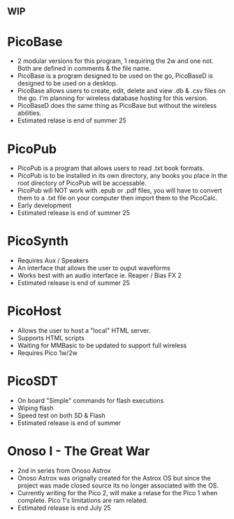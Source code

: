## WIP ##

# PicoBase
  - 2 modular versions for this program, 1 requiring the 2w and one not. Both are defined in comments & the file name.
  - PicoBase is a program designed to be used on the go, PicoBaseD is designed to be used on a desktop.
  - PicoBase allows users to create, edit, delete and view .db & .csv files on the go. I'm planning for wireless database hosting for this version.
  - PicoBaseD does the same thing as PicoBase but without the wireless abilities. 
  - Estimated relase is end of summer 25


# PicoPub
  - PicoPub is a program that allows users to read .txt book formats.
  - PicoPub is to be installed in its own directory, any books you place in the root directory of PicoPub will be accessable.
  - PicoPub will NOT work with .epub or .pdf files, you will have to convert them to a .txt file on your computer then import them to the PicoCalc.
  - Early development
  - Estimated release is end of summer 25


# PicoSynth 
  - Requires Aux / Speakers
  - An interface that allows the user to ouput waveforms
  - Works best with an audio interface ie. Reaper / Bias FX 2 
  - Estimated release is end of summer 25


 # PicoHost
  - Allows the user to host a "local" HTML server.
  - Supports HTML scripts
  - Waiting for MMBasic to be updated to support full wireless
  - Requires Pico 1w/2w


# PicoSDT 
  - On board "Simple" commands for flash executions
  - Wiping flash
  - Speed test on both SD & Flash
  - Estimated release is end of summer


# Onoso I - The Great War
  - 2nd in series from Onoso Astrox
  - Onoso Astrox was orignally created for the Astrox OS but since the project was made closed source its no longer associated with the OS.
  - Currently writing for the Pico 2, will make a relase for the Pico 1 when complete. Pico 1's limitations are ram related.
  - Estimated release is end July 25

